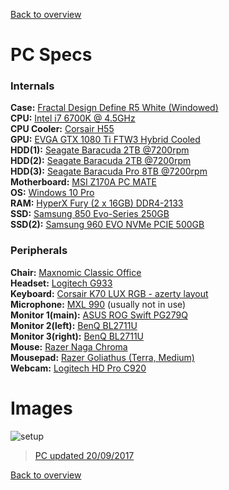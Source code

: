 [Back to overview](../README.md)

# PC Specs

### Internals
**Case:** <a target="_blank" href="http://www.fractal-design.com/home/product/cases/define-series/define-r5-white-window">Fractal Design Define R5 White (Windowed)</a><br>
**CPU:** <a target="_blank" href="http://ark.intel.com/products/88195/Intel-Core-i7-6700K-Processor-8M-Cache-up-to-4_20-GHz">Intel i7 6700K @ 4.5GHz</a><br>
**CPU Cooler:** <a target="_blank" href="http://www.corsair.com/en-us/hydro-series-h55-quiet-cpu-cooler">Corsair H55</a><br>
**GPU:** <a target="_blank" href="https://eu.evga.com/products/product.aspx?pn=11G-P4-6698-KR">EVGA GTX 1080 Ti FTW3 Hybrid Cooled</a><br>
**HDD(1):** <a target="_blank" href="http://www.seagate.com/internal-hard-drives/desktop-hard-drives/desktop-hdd/">Seagate Baracuda 2TB @7200rpm</a><br>
**HDD(2):** <a target="_blank" href="http://www.seagate.com/internal-hard-drives/desktop-hard-drives/desktop-hdd/">Seagate Baracuda 2TB @7200rpm</a><br>
**HDD(3):** <a target="_blank" href="http://www.seagate.com/be/nl/internal-hard-drives/hdd/barracuda/">Seagate Baracuda Pro 8TB @7200rpm</a><br>
**Motherboard:** <a target="_blank" href="http://www.msi.com/product/mb/Z170A-PC-MATE.html#hero-overview">MSI Z170A PC MATE</a><br>
**OS:** <a target="_blank" href="http://www.microsoftstore.com/store/msusa/en_US/pdp/Windows-10-Pro/productID.319935900">Windows 10 Pro</a><br>
**RAM:** <a target="_blank" href="https://www.hyperxgaming.com/us/memory/fury-ddr4">HyperX Fury (2 x 16GB) DDR4-2133</a><br>
**SSD:** <a target="_blank" href="http://www.samsung.com/uk/consumer/memory-storage/ssd/850-evo/MZ-75E250B/EU">Samsung 850 Evo-Series 250GB</a><br>
**SSD(2):** <a target="_blank" href="http://www.samsung.com/uk/memory-storage/960-evo-nvme-m-2-ssd/MZ-V6E500BW/">Samsung 960 EVO NVMe PCIE 500GB</a><br>

### Peripherals

**Chair:** <a target="_blank" href="http://www.needforseat.de/eu_english/shop/office-comfort/maxnomic-classic-office.php">Maxnomic Classic Office</a><br>
**Headset:** <a target="_blank" href="http://gaming.logitech.com/en-us/product/g933-7-1-surround-sound-gaming-headset">Logitech G933</a><br>
**Keyboard:** <a target="_blank" href="http://www.corsair.com/en/k70-lux-rgb-mechanical-gaming-keyboard-cherry-mx-red-eu">Corsair K70 LUX RGB - azerty layout</a><br>
**Microphone:** <a target="_blank" href="http://www.mxlmics.com/microphones/900-series/990/">MXL 990</a>  (usually not in use)<br>
**Monitor 1(main):** <a target="_blank" href="https://www.asus.com/us/Monitors/ROG-SWIFT-PG279Q/">ASUS ROG Swift PG279Q</a><br>
**Monitor 2(left):** <a target="_blank" href="https://www.benq.com/en/monitor/designer/bl2711u.html">BenQ BL2711U</a><br>
**Monitor 3(right):** <a target="_blank" href="https://www.benq.com/en/monitor/designer/bl2711u.html">BenQ BL2711U</a><br>
**Mouse:** <a target="_blank" href="https://www.razerzone.com/eu-en/store/razer-naga-chroma">Razer Naga Chroma</a><br>
**Mousepad:** <a target="_blank" href="http://www.razerzone.com/store/razer-goliathus-speed">Razer Goliathus (Terra, Medium)</a><br>
**Webcam:** <a target="_blank" href="http://www.logitech.com/nl-be/product/hd-pro-webcam-c920?crid=34">Logitech HD Pro C920</a><br>

# Images

![setup](https://i.imgur.com/zjqpoPa.jpg)


<blockquote class="imgur-embed-pub" lang="en" data-id="a/23qYq"><a href="//imgur.com/23qYq">PC updated 20/09/2017</a></blockquote><script async src="//s.imgur.com/min/embed.js" charset="utf-8"></script>

[Back to overview](../README.md)
